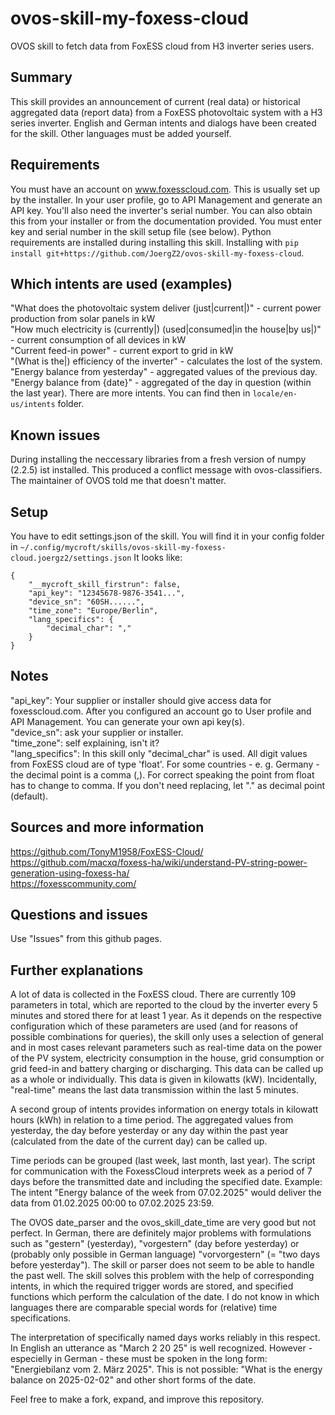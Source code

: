 # ovos-skill-my-foxess-cloud
OVOS skill to fetch data from FoxESS cloud from H3 inverter series users.
## Summary
This skill provides an announcement of current (real data) or historical aggregated data (report data) from a FoxESS photovoltaic system with a H3 series inverter. English and German intents and dialogs have been created for the skill. Other languages must be added yourself.
## Requirements
You must have an account on www.foxesscloud.com. This is usually set up by the installer. In your user profile, go to API Management and generate an API key. You'll also need the inverter's serial number. You can also obtain this from your installer or from the documentation provided. You must enter key and serial number in the skill setup file (see below). Python requirements are installed during installing this skill. Installing with ```pip install git+https://github.com/JoergZ2/ovos-skill-my-foxess-cloud```.
## Which intents are used (examples)
"What does the photovoltaic system deliver (just|current|)" - current power production from solar panels in kW  
"How much electricity is (currently|) (used|consumed|in the house|by us|)" - current consumption of all devices in kW  
"Current feed-in power" - current export to grid in kW  
"(What is the|) efficiency of the inverter" - calculates the lost of the system.
"Energy balance from yesterday" - aggregated values of the previous day.
"Energy balance from {date}" - aggregated of the day in question (within the last year).
There are more intents. You can find then in ```locale/en-us/intents``` folder.
## Known issues
During installing the neccessary libraries from a fresh version of numpy (2.2.5) ist installed. This produced a conflict message with ovos-classifiers. The maintainer of OVOS told me that doesn't matter.
## Setup
You have to edit settings.json of the skill. You will find it in your config folder in ```~/.config/mycroft/skills/ovos-skill-my-foxess-cloud.joergz2/settings.json``` It looks like:
```
{
    "__mycroft_skill_firstrun": false,
    "api_key": "12345678-9876-3541...",
    "device_sn": "60SH......",
    "time_zone": "Europe/Berlin",
    "lang_specifics": {
        "decimal_char": ","
    }
}
```
## Notes
"api_key": Your supplier or installer should give access data for foxesscloud.com. After you configured an account go to User profile and API Management. You can generate your own api key(s).  
"device_sn": ask your supplier or installer.  
"time_zone": self explaining, isn't it?  
"lang_specifics": In this skill only "decimal_char" is used. All digit values from FoxESS cloud are of type 'float'. For some countries - e. g. Germany - the decimal point is a comma (,). For correct speaking the point from float has to change to comma. If you don't need replacing, let "." as decimal point (default).  
## Sources and more information
https://github.com/TonyM1958/FoxESS-Cloud/  
https://github.com/macxq/foxess-ha/wiki/understand-PV-string-power-generation-using-foxess-ha/  
https://foxesscommunity.com/  
## Questions and issues
Use "Issues" from this github pages.
## Further explanations
A lot of data is collected in the FoxESS cloud. There are currently 109 parameters in total, which are reported to the cloud by the inverter every 5 minutes and stored there for at least 1 year. As it depends on the respective configuration which of these parameters are used (and for reasons of possible combinations for queries), the skill only uses a selection of general and in most cases relevant parameters such as real-time data on the power of the PV system, electricity consumption in the house, grid consumption or grid feed-in and battery charging or discharging. This data can be called up as a whole or individually. This data is given in kilowatts (kW). Incidentally, "real-time" means the last data transmission within the last 5 minutes.

A second group of intents provides information on energy totals in kilowatt hours (kWh) in relation to a time period. The aggregated values from yesterday, the day before yesterday or any day within the past year (calculated from the date of the current day) can be called up.

Time periods can be grouped (last week, last month, last year). The script for communication with the FoxessCloud interprets week as a period of 7 days before the transmitted date and including the specified date. Example: The intent "Energy balance of the week from 07.02.2025" would deliver the data from 01.02.2025 00:00 to 07.02.2025 23:59.

The OVOS date_parser and the ovos_skill_date_time are very good but not perfect. In German, there are definitely major problems with formulations such as "gestern" (yesterday), "vorgestern" (day before yesterday) or (probably only possible in German language) "vorvorgestern" (= "two days before yesterday"). The skill or parser does not seem to be able to handle the past well. The skill solves this problem with the help of corresponding intents, in which the required trigger words are stored, and specified functions which perform the calculation of the date. I do not know in which languages there are comparable special words for (relative) time specifications.

The interpretation of specifically named days works reliably in this respect. In English an utterance as "March 2 20 25" is well recognized. However - especielly in German - these must be spoken in the long form: "Energiebilanz vom 2. März 2025". This is not possible: "What is the energy balance on 2025-02-02" and other short forms of the date.

Feel free to make a fork, expand, and improve this repository.